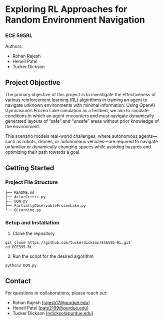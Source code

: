 # Exploring RL Approaches for Random Environment Navigation
### ECE 595RL

Authors:
- Rohan Rajesh
- Heneil Patel
- Tucker Dickson

## Project Objective
The primary objective of this project is to investigate the effectiveness of various reinforcement learning (RL) algorithms in training an agent to navigate unknown environments with minimal information. Using OpenAI Gymnasium’s Frozen Lake simulation as a testbed, we aim to simulate conditions in which an agent encounters and must navigate dynamically generated layouts of “safe” and “unsafe” areas without prior knowledge of the environment.

This scenario models real-world challenges, where autonomous agents—such as robots, drones, or autonomous vehicles—are required to navigate unfamiliar or dynamically changing spaces while avoiding hazards and optimizing their path towards a goal.

## Getting Started
### Project File Structure
```
├── README.md  
├── ActorCritic.py 
├── DQN.py 
├── PartiallyObservableFrozenLake.py 
└── QLearning.py
```
### Setup and Installation
1. Clone the repository
```
git clone https://github.com/tuckerdickson/ECE595-RL.git
cd ECE595-RL
```
2. Run the script for the desired algorithm
```
python3 DQN.py
```

## Contact
For questions or collaborations, please reach out:
- Rohan Rajesh [rajesh17@purdue.edu]
- Heneil Patel [pate2199@purdue.edu​]
- Tucker Dickson [ndickso@purdue.edu]
